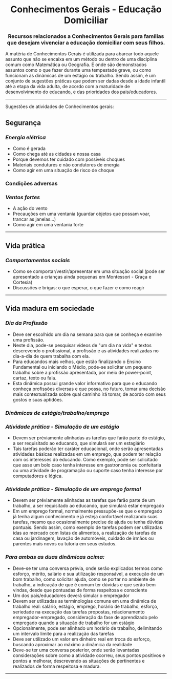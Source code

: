 <h1 align="center">Conhecimentos Gerais - Educação Domiciliar</h1>
<h3 align="center">Recursos relacionados a Conhecimentos Gerais para famílias que desejam vivenciar a educação domiciliar com seus filhos.</h3>

A matéria de Conhecimentos Gerais é utilizada para abarcar todo aquele assunto que não se encaixa em um método ou dentro de uma disciplina comum como Matemática ou Geografia. É onde são demonstrados assuntos como o que fazer durante uma tempestade grave, ou como funcionam as dinâmicas de um estágio ou trabalho. Sendo assim, é um conjunto de sugestões práticas que podem ser dadas desde a idade infantil até a etapa da vida adulta, de acordo com a maturidade de desenvolvimento do educando, e das prioridades dos pais/educadores.

---

Sugestões de atividades de Conhecimentos gerais:

## Segurança

### _Energia elétrica_

- Como é gerada
- Como chega até as cidades e nossa casa
- Porque devemos ter cuidado com possíveis choques
- Materiais condutures e não condutores de energia
- Como agir em uma situação de risco de choque

### Condições adversas

### _Ventos fortes_

- A ação do vento
- Precauções em uma ventania (guardar objetos que possam voar, trancar as janelas...)
- Como agir em uma ventania forte

---

## Vida prática

### _Comportamentos sociais_

- Como se comportar/vestir/apresentar em uma situação social (pode ser apresentado a crianças ainda pequenas em Montessori - Graça e Cortesia)
- Discussões e brigas: o que esperar, o que fazer e como reagir

---

## Vida madura em sociedade

### _Dia da Profissão_

- Deve ser escolhido um dia na semana para que se conheça e examine uma profissão.
- Neste dia, pode-se pesquisar vídeos de "um dia na vida" e textos descrevendo o profissional, a profissão e as atividades realizadas no dia-a-dia de quem trabalha com ela.
- Para educandos mais velhos, que estão finalizando o Ensino Fundamental ou iniciando o Médio, pode-se solicitar um pequeno trabalho sobre a profissão apresentada, por meio de power-point, cartaz, texto ou fala.
- Esta dinâmica possui grande valor informativo para que o educando conheça profissões diversas e que possa, no futuro, tomar uma decisão mais contextualizada sobre qual caminho irá tomar, de acordo com seus gostos e suas aptidões.

### _Dinâmicas de estágio/trabalho/emprego_

### _Atividade prática - Simulação de um estágio_

- Devem ser préviamente alinhadas as tarefas que farão parte do estágio, a ser requisitado ao educando, que simulará ser um estagiário
- Tais tarefas poderão ter caráter educacional, onde serão apresentadas atividades básicas realizadas em um emprego, que podem ter relação com os interesses do educando. Como exemplo, pode ser solicitado que asse um bolo caso tenha interesse em gastronomia ou confeitaria ou uma atividade de programação ou suporte caso tenha interesse por computadores e lógica.

### _Atividade prática - Simulação de um emprego formal_

- Devem ser préviamente alinhadas as tarefas que farão parte de um trabalho, a ser requisitado ao educando, que simulará estar empregado
- Em um emprego formal, normalmente pressupõe-se que o empregado já tenha algum conhecimento e já esteja confortável realizando suas tarefas, mesmo que ocasionalmente precise de ajuda ou tenha dúvidas pontuais. Sendo assim, como exemplo de tarefas podem ser utilizadas idas ao mercado com listas de alimentos, a realização de tarefas de casa ou jardinagem, lavação de automóveis, cuidado de irmãos ou parentes mais novos ou tutoria em seus estudos.

### _Para ambas as duas dinâmicas acima:_

- Deve-se ter uma conversa prévia, onde serão explicados termos como esforço, mérito, salário e sua utilização responsável, a execução de um bom trabalho, como solicitar ajuda, como se portar no ambiente de trabalho, a indicação de que é comum ter dúvidas e que serão bem vindas, desde que pontuadas de forma respeitosa e consciente
- Um dos pais/educadores deverá simular o empregador
- Devem ser utilizadas as terminologias comuns em uma dinâmica de trabalho real: salário, estágio, emprego, horário de trabalho, esforço, seriedade na execução das tarefas propostas, relacionamento empregador-empregado, consideração da fase de aprendizado pelo empregado quando a situação de trabalho for um estágio
- Opcionalmente, pode ser alinhado um horário de trabalho, delimitando um intervalo limite para a realização das tarefas
- Deve ser utilizado um valor em dinheiro real em troca do esforço, buscando aproximar ao máximo a dinâmica da realidade
- Deve-se ter uma conversa posterior, onde serão levantadas considerações sobre como a atividade ocorreu, seus pontos positivos e pontos a melhorar, descrevendo as situações de pertinentes e realizados de forma respeitosa e madura.

---
